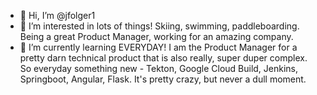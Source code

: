 - 👋 Hi, I’m @jfolger1
- 👀 I’m interested in lots of things!  Skiing, swimming, paddleboarding.  Being a great Product Manager, working for an amazing company. 
- 🌱 I’m currently learning EVERYDAY!  I am the Product Manager for a pretty darn technical product that is also really, super duper complex.  So everyday something new - Tekton, Google Cloud Build, Jenkins, Springboot, Angular, Flask.  It's pretty crazy, but never a dull moment. 
